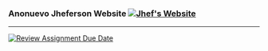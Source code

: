 ### Anonuevo Jheferson Website [![Jhef's Website](https://img.shields.io/badge/Netlify-Jheferson-blue?style=for-the-badge&logo=netlify)](https://anonuevo-jheferson-website.netlify.app/)


---

[![Review Assignment Due Date](https://classroom.github.com/assets/deadline-readme-button-22041afd0340ce965d47ae6ef1cefeee28c7c493a6346c4f15d667ab976d596c.svg)](https://classroom.github.com/a/A6IUj4gD)
